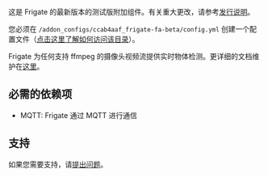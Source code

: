 这是 Frigate 的最新版本的测试版附加组件。有关重大更改，请参考[发行说明](https://github.com/blakeblackshear/frigate/releases)。

您必须在 `/addon_configs/ccab4aaf_frigate-fa-beta/config.yml` 创建一个配置文件（[点击这里了解如何访问该目录](https://docs.frigate.video/configuration/#accessing-add-on-config-dir)）。

Frigate 为任何支持 ffmpeg 的摄像头视频流提供实时物体检测。更详细的文档维护在[这里](https://docs.frigate.video)。

## 必需的依赖项

- MQTT: Frigate 通过 MQTT 进行通信

## 支持

如果您需要支持，请[提出问题](https://github.com/blakeblackshear/frigate/issues/new/choose)。
